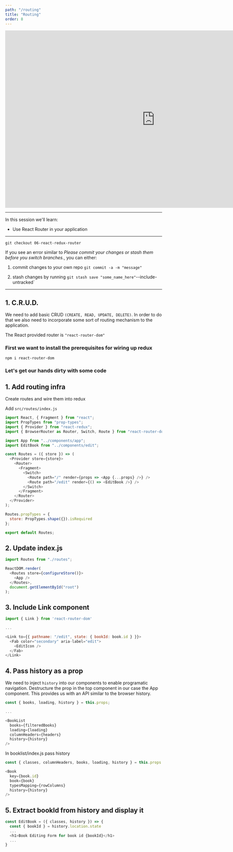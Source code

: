 ```yaml
---
path: "/routing"
title: "Routing"
order: 8
---
```


<iframe src="https://docs.google.com/presentation/d/e/2PACX-1vS59-YxmCSsmB21HkVFdJHTUmDE_HDpTRyj9BFgm5bTXn3H1A2IERw7RMnoMsJBVvjZY8c_-u4M87df/embed?start=false&loop=false&delayms=30000" frameborder="0" width="960" height="569" allowfullscreen="true" mozallowfullscreen="true" webkitallowfullscreen="true"></iframe>

---

In this session we'll learn:

- Use React Router in your application

---

```git checkout 06-react-redux-router```

If you see an error similar to _Please commit your changes or stash them before you switch branches._, you can either:

1. commit changes to your own repo ```git commit -a -m "message"```

1. stash changes by running ```git stash save "some_name_here"```--include-untracked`

---

## 1. C.R.U.D. ##
We need to add basic CRUD `(CREATE, READ, UPDATE, DELETE)`. In order to do that we also need to incorporate some sort of
routing mechanism to the application.

The React provided router is `"react-router-dom"`

### First we want to install the prerequisites for wiring up redux ###

`npm i react-router-dom`

### Let's get our hands dirty with some code ###

## 1. Add routing infra ##

Create routes and wire them into redux

Add `src/routes/index.js`

```javascript
import React, { Fragment } from "react";
import PropTypes from "prop-types";
import { Provider } from "react-redux";
import { BrowserRouter as Router, Switch, Route } from "react-router-dom";

import App from "../components/app";
import EditBook from "../components/edit";

const Routes = ({ store }) => (
  <Provider store={store}>
    <Router>
      <Fragment>
        <Switch>
          <Route path="/" render={props => <App {...props} />} />
          <Route path="/edit" render={() => <EditBook />} />
        </Switch>
      </Fragment>
    </Router>
  </Provider>
);

Routes.propTypes = {
  store: PropTypes.shape({}).isRequired
};

export default Routes;
```

## 2. Update index.js

```javascript
import Routes from "./routes";

ReactDOM.render(
  <Routes store={configureStore()}>
    <App />
  </Routes>,
  document.getElementById("root")
);
```

## 3. Include Link component

```javascript
import { Link } from 'react-router-dom'

...

<Link to={{ pathname: "/edit", state: { bookId: book.id } }}>
  <Fab color="secondary" aria-label="edit">
    <EditIcon />
  </Fab>
</Link>
```

## 4. Pass history as a prop

We need to inject `history` into our components to enable programatic navigation. Destructure the prop in the top component in our case the App component. This provides us with an API similar to the browser history.

```javascript
const { books, loading, history } = this.props;

...

<BookList
  books={filteredBooks}
  loading={loading}
  columnHeaders={headers}
  history={history}
/>
```

In booklist/index.js pass history

```javascript
const { classes, columnHeaders, books, loading, history } = this.props

<Book
  key={book.id}
  book={book}
  typesMapping={rowColumns}
  history={history}
/>
```

## 5. Extract bookId from history and display it

```javascript
const EditBook = ({ classes, history }) => {
  const { bookId } = history.location.state
  ...
  <h1>Book Editing Form for book id {bookId}</h1>
  ...
}
```

